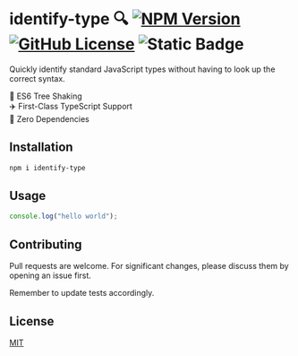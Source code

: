 # identify-type 🔍 [![NPM Version](https://img.shields.io/npm/v/identify-type)](https://www.npmjs.com/package/identify-type) [![GitHub License](https://img.shields.io/github/license/Michael77/identify-type)](LICENSE) ![Static Badge](https://img.shields.io/badge/coverage%20-%20100%25%20-%20%234cc61f)

Quickly identify standard JavaScript types without having to look up the correct syntax.

🌲 ES6 Tree Shaking  
✈️ First-Class TypeScript Support  
🫙 Zero Dependencies

## Installation

```bash
npm i identify-type
```

## Usage

```javascript
console.log("hello world");
```

## Contributing

Pull requests are welcome. For significant changes, please discuss them by opening an issue first.

Remember to update tests accordingly.

## License

[MIT](LICENSE)
